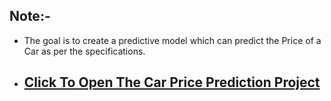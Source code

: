 ## Note:-
  * The goal is to create a predictive model which can predict the Price of a Car as per the specifications.
  * ## [Click To Open The Car Price Prediction Project](https://nbviewer.org/github/pranabkumarpaul/Car_Price_Prediction/blob/main/Car_Prices_Prediction_Regression_Case_Study.ipynb)
